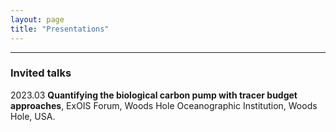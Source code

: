 ```yaml
---
layout: page
title: "Presentations"
---
```


---

### Invited talks

2023.03 **Quantifying the biological carbon pump with tracer budget approaches**, ExOIS Forum, Woods Hole Oceanographic Institution, Woods Hole, USA.
